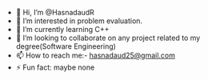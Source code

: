 - 👋 Hi, I’m @HasnadaudR
- 👀 I’m interested in problem evaluation.
- 🌱 I’m currently learning C++
- 💞️ I’m looking to collaborate on any project related to my degree(Software Engineering)
- 📫 How to reach me:- hasnadaud25@gmail.com
- ⚡ Fun fact: maybe none

<!---
HasnadaudR/HasnadaudR is a ✨ special ✨ repository because its `README.md` (this file) appears on your GitHub profile.
You can click the Preview link to take a look at your changes.
--->
